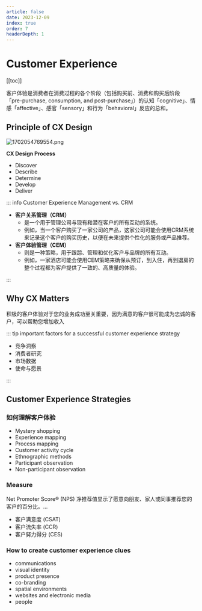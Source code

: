 ```yaml
---
article: false
date: 2023-12-09
index: true
order: 7
headerDepth: 1
---
```


# Customer Experience

[[toc]]

客户体验是消费者在消费过程的各个阶段（包括购买前、消费和购买后阶段「pre-purchase, consumption, and post-purchase」）的认知「cognitive」、情感「affective」、感官「sensory」和行为「behavioral」反应的总和。

## Principle of CX Design

![1702054769554.png](https://pic.hanjiaming.com.cn/2023/12/09/a4cf677147672.png)

**CX Design Process**

- Discover
- Describe
- Determine
- Develop
- Deliver

::: info Customer Experience Management vs. CRM

- **客户关系管理（CRM）**
  - 是一个用于管理公司与现有和潜在客户的所有互动的系统。 
  - 例如，当一个客户购买了一家公司的产品，这家公司可能会使用CRM系统来记录这个客户的购买历史，以便在未来提供个性化的服务或产品推荐。
- **客户体验管理（CEM）**
  - 则是一种策略，用于跟踪、管理和优化客户与品牌的所有互动。
  - 例如，一家酒店可能会使用CEM策略来确保从预订，到入住，再到退房的整个过程都为客户提供了一致的、高质量的体验。

:::

## Why CX Matters

积极的客户体验对于您的业务成功至关重要，因为满意的客户很可能成为忠诚的客户，可以帮助您增加收入

::: tip important factors for a successful customer experience strategy

- 竞争洞察
- 消费者研究
- 市场数据
- 使命与愿景

:::

## Customer Experience Strategies

### 如何理解客户体验

- Mystery shopping
- Experience mapping
- Process mapping
- Customer activity cycle
- Ethnographic methods
- Participant observation
- Non-participant observation

### Measure

Net Promoter Score® (NPS) 净推荐值显示了愿意向朋友、家人或同事推荐您的客户的百分比。...

- 客户满意度 (CSAT)
- 客户流失率 (CCR)
- 客户努力得分 (CES)

### How to create customer experience clues

- communications
- visual identity
- product presence
- co-branding
- spatial environments
- websites and electronic media
- people